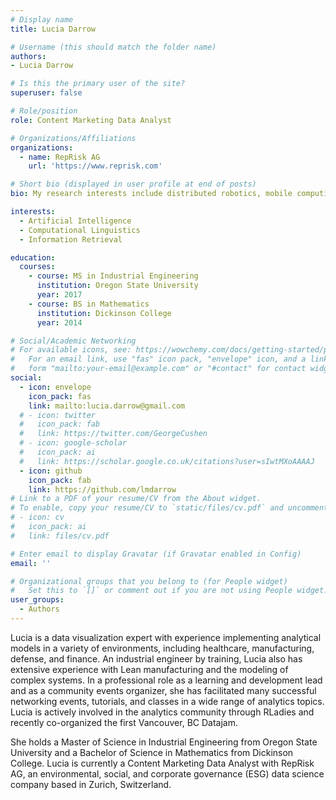 ```yaml
---
# Display name
title: Lucia Darrow

# Username (this should match the folder name)
authors:
- Lucia Darrow

# Is this the primary user of the site?
superuser: false

# Role/position
role: Content Marketing Data Analyst

# Organizations/Affiliations
organizations:
  - name: RepRisk AG
    url: 'https://www.reprisk.com'

# Short bio (displayed in user profile at end of posts)
bio: My research interests include distributed robotics, mobile computing and programmable matter.

interests:
  - Artificial Intelligence
  - Computational Linguistics
  - Information Retrieval

education:
  courses:
    - course: MS in Industrial Engineering
      institution: Oregon State University
      year: 2017
    - course: BS in Mathematics
      institution: Dickinson College
      year: 2014

# Social/Academic Networking
# For available icons, see: https://wowchemy.com/docs/getting-started/page-builder/#icons
#   For an email link, use "fas" icon pack, "envelope" icon, and a link in the
#   form "mailto:your-email@example.com" or "#contact" for contact widget.
social:
  - icon: envelope
    icon_pack: fas
    link: mailto:lucia.darrow@gmail.com
  # - icon: twitter
  #   icon_pack: fab
  #   link: https://twitter.com/GeorgeCushen
  # - icon: google-scholar
  #   icon_pack: ai
  #   link: https://scholar.google.co.uk/citations?user=sIwtMXoAAAAJ
  - icon: github
    icon_pack: fab
    link: https://github.com/lmdarrow
# Link to a PDF of your resume/CV from the About widget.
# To enable, copy your resume/CV to `static/files/cv.pdf` and uncomment the lines below.
# - icon: cv
#   icon_pack: ai
#   link: files/cv.pdf

# Enter email to display Gravatar (if Gravatar enabled in Config)
email: ''

# Organizational groups that you belong to (for People widget)
#   Set this to `[]` or comment out if you are not using People widget.
user_groups:
  - Authors
---
```


Lucia is a data visualization expert with experience implementing analytical models in a variety of environments, including healthcare, manufacturing, defense, and finance. An industrial engineer by training, Lucia also has extensive experience with Lean manufacturing and the modeling of complex systems. In a professional role as a learning and development lead and as a community events organizer, she has facilitated many successful networking events, tutorials, and classes in a wide range of analytics topics. Lucia is actively involved in the analytics community through RLadies and recently co-organized the first Vancouver, BC Datajam. 

She holds a Master of Science in Industrial Engineering from Oregon State University and a Bachelor of Science in Mathematics from Dickinson College. Lucia is currently a Content Marketing Data Analyst with RepRisk AG, an environmental, social, and corporate governance (ESG) data science company based in Zurich, Switzerland. 
